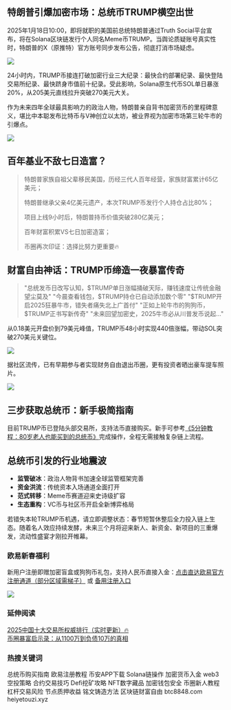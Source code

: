 ## 特朗普引爆加密市场：总统币TRUMP横空出世
2025年1月18日10:00，即将就职的美国前总统特朗普通过Truth Social平台宣布，将在Solana区块链发行个人同名Meme币TRUMP。当舆论质疑账号真实性时，特朗普的X（原推特）官方账号同步发布公告，彻底打消市场疑虑。

![](https://fe095ec.webp.li/trump_000.png)

24小时内，TRUMP币接连打破加密行业三大纪录：最快合约部署纪录、最快登陆交易所纪录、最快跻身市值前十纪录。受此影响，Solana原生代币SOL单日暴涨20%，从205美元直线拉升突破270美元大关。

作为未来四年全球最具影响力的政治人物，特朗普亲自背书加密货币的里程碑意义，堪比中本聪发布比特币与V神创立以太坊，被业界视为加密市场第三轮牛市的引爆点。

![](https://fe095ec.webp.li/trump_001.png)

## 百年基业不敌七日造富？
>特朗普家族自祖父辈移民美国，历经三代人百年经营，家族财富累计65亿美元；
>
>特朗普继承父亲4亿美元遗产，本次TRUMP币发行个人持仓占比80%；
>
>项目上线9小时后，特朗普持币价值突破280亿美元；
>
>百年财富积累VS七日加密造富；
>
>币圈再次印证：选择比努力更重要🔥

## 财富自由神话：TRUMP币缔造一夜暴富传奇
>"总统发币日改写认知，$TRUMP单日涨幅捅破天际，赚钱速度让传统金融望尘莫及"
>"今晨查看钱包，$TRUMP持仓已自动添加数个零"
>"$TRUMP开启2025狂暴牛市，错失者痛失北上广首付"
>"正如上轮牛市的狗狗币，$TRUMP正书写新传奇"
>"未来回望加密史，2025牛市必从川普发币说起..."

从0.18美元开盘价到79美元峰值，TRUMP币48小时实现440倍涨幅，带动SOL突破270美元关键位。

![](https://fe095ec.webp.li/trump_003.png)

据社区流传，已有早期参与者实现财务自由退出币圈，更有投资者晒出豪车提车照片。

![](https://fe095ec.webp.li/trump_002.png)

## 三步获取总统币：新手极简指南
目前TRUMP币已登陆头部交易所，支持法币直接购买。新手可参考[《5分钟教程：80岁老人也能买到的总统币》](https://heiyetouzi.xyz/ouyi-trump)完成操作，全程无需接触复杂链上流程。

## 总统币引发的行业地震波

- **监管破冰**：政治人物背书加速全球监管框架完善
- **资金洪流**：传统资本入场通道全面打开
- **范式转移**：Meme币赛道迎来史诗级扩容
- **生态重构**：VC币与社区币开启全新博弈格局

若错失本轮TRUMP币机遇，请立即调整状态：春节短暂休整后全力投入链上生态。随着名人效应持续发酵，未来三个月将迎来新人、新资金、新项目的三重爆发，流动性盛宴才刚拉开帷幕。

### 欧易新春福利
新用户注册即赠加密盲盒或狗狗币礼包，支持人民币直接入金：[点击直达欧易官方注册通道（部分区域需梯子）](https://www.okx.com/zh-hans/join/74873351) 或 [备用注册入口](https://www.chouyi.world/zh-hans/join/18639032)

[![](https://fe095ec.webp.li/top-10-exchanges-001.jpg)](https://www.chouyi.world/zh-hans/join/18639032)

### 延伸阅读
[2025中国十大交易所权威排行（实时更新）🔥](https://btc8848.com/top-10-exchanges/)  
[币圈暴富启示录：从1100万到负债10万的真相](https://heiyetouzi.xyz/biquanstory001/)

### 热搜关键词
总统币购买指南 欧易注册教程 币安APP下载 Solana链操作 加密货币入金 web3空投策略 合约交易技巧 Defi挖矿攻略 NFT数字藏品 加密钱包安全 币圈新人教程 杠杆交易风险 节点质押收益 铭文铸造方法 区块链财富自由 btc8848.com heiyetouzi.xyz